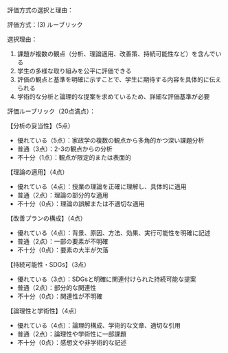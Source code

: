 評価方式の選択と理由：

評価方式：(3) ルーブリック

選択理由：
1. 課題が複数の観点（分析、理論適用、改善策、持続可能性など）を含んでいる
2. 学生の多様な取り組みを公平に評価できる
3. 評価の観点と基準を明確に示すことで、学生に期待する内容を具体的に伝えられる
4. 学術的な分析と論理的な提案を求めているため、詳細な評価基準が必要

評価ルーブリック（20点満点）：

【分析の妥当性】（5点）
- 優れている（5点）：家政学の複数の観点から多角的かつ深い課題分析
- 普通（3点）：2-3の観点からの分析
- 不十分（1点）：観点が限定的または表面的

【理論の適用】（4点）
- 優れている（4点）：授業の理論を正確に理解し、具体的に適用
- 普通（2点）：理論の部分的な適用
- 不十分（0点）：理論の誤解または不適切な適用

【改善プランの構成】（4点）
- 優れている（4点）：背景、原因、方法、効果、実行可能性を明確に記述
- 普通（2点）：一部の要素が不明確
- 不十分（0点）：要素の大半が欠落

【持続可能性・SDGs】（3点）
- 優れている（3点）：SDGsと明確に関連付けられた持続可能な提案
- 普通（2点）：部分的な関連性
- 不十分（0点）：関連性が不明確

【論理性と学術性】（4点）
- 優れている（4点）：論理的構成、学術的な文章、適切な引用
- 普通（2点）：論理性や学術性に一部課題
- 不十分（0点）：感想文や非学術的な記述